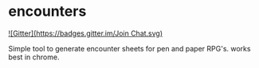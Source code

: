 encounters
==========
[![Gitter](https://badges.gitter.im/Join Chat.svg)](https://gitter.im/johnhughes88/encounters?utm_source=badge&utm_medium=badge&utm_campaign=pr-badge&utm_content=badge)

Simple tool to generate encounter sheets for pen and paper RPG's.
works best in chrome. 